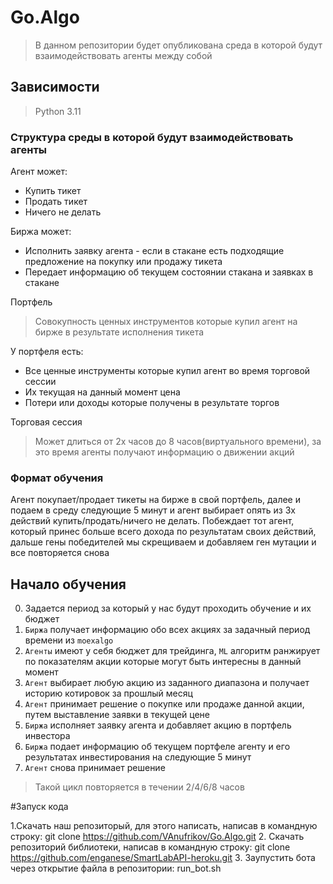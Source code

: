 # Go.Algo

> В данном репозитории будет опубликована среда в которой будут взаимодействовать агенты между собой

## Зависимости 

> Python 3.11

### Структура среды в которой будут взаимодействовать агенты

Агент может:
 - Купить тикет
 - Продать тикет
 - Ничего не делать 

Биржа может:
 - Исполнить заявку агента - если в стакане есть подходящие предложение на покупку или продажу тикета
 - Передает информацию об текущем состоянии стакана и заявках в стакане

Портфель 
> Совокупность ценных инструментов которые купил агент на бирже в результате исполнения тикета  

У портфеля есть:
- Все ценные инструменты которые купил агент во время торговой сессии
- Их текущая на данный момент цена
- Потери или доходы которые получены в результате торгов

Торговая сессия
> Может длиться от 2х часов до 8 часов(виртуального времени), за это время агенты получают информацию о движении акций 

### Формат обучения 
Агент покупает/продает тикеты на бирже в свой портфель, далее и подаем в среду следующие 5 минут и агент выбирает опять 
из 3х действий купить/продать/ничего не делать. Побеждает тот агент, который принес больше всего дохода по результатам 
своих действий, дальше гены победителей мы скрещиваем и добавляем ген мутации и все повторяется снова

## Начало обучения

0. Задается период за который у нас будут проходить обучение и их бюджет
1. `Биржа` получает информацию обо всех акциях за задачный период времени из `moexalgo`
2. `Агенты` имеют у себя бюджет для трейдинга, `ML` алгоритм ранжирует по показателям акции которые могут быть интересны в данный момент
3. `Агент` выбирает любую акцию из заданного диапазона и получает историю котировок за прошлый месяц
4. `Агент` принимает решение о покупке или продаже данной акции, путем выставление заявки в текущей цене
5. `Биржа` исполняет заявку агента и добавляет акцию в портфель инвестора
6. `Биржа` подает информацию об текущем портфеле агенту и его результатах инвестирования на следующие 5 минут
7. `Агент` снова принимает решение

> Такой цикл повторяется в течении 2/4/6/8 часов

#Запуск кода

1.Скачать наш репозиторый, для этого написать, написав в командную строку:
git clone https://github.com/VAnufrikov/Go.Algo.git
2. Скачать репозиторий библиотеки, написав в командную строку:
git clone https://github.com/enganese/SmartLabAPI-heroku.git
3. Заупустить бота через открытие файла в репозитории:
run_bot.sh
   

   




